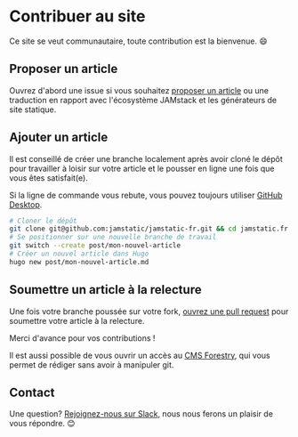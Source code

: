 # Contribuer au site

Ce site se veut communautaire, toute contribution est la bienvenue. :smile:

## Proposer un article

Ouvrez d'abord une issue si vous souhaitez [proposer un article](../../issues/new) ou une traduction en rapport avec l'écosystème JAMstack et les générateurs de site statique.

## Ajouter un article

Il est conseillé de créer une branche localement après avoir cloné le dépôt pour travailler à loisir sur votre article et le pousser en ligne une fois que vous êtes satisfait(e).

Si la ligne de commande vous rebute, vous pouvez toujours utiliser [GitHub Desktop](https://desktop.github.com).

```sh
# Cloner le dépôt
git clone git@github.com:jamstatic/jamstatic-fr.git && cd jamstatic.fr
# Se positionner sur une nouvelle branche de travail
git switch --create post/mon-nouvel-article
# Créer un nouvel article dans Hugo
hugo new post/mon-nouvel-article.md
```

## Soumettre un article à la relecture

Une fois votre branche poussée sur votre fork, [ouvrez une pull request](../../pulls) pour soumettre votre article à la relecture.

Merci d'avance pour vos contributions !

Il est aussi possible de vous ouvrir un accès au [CMS Forestry](https://forestry.io), qui vous permet de rédiger sans avoir à manipuler git.

## Contact

Une question? [Rejoignez-nous sur Slack](https://jamstatic.herokuapp.com), nous nous ferons un plaisir de vous répondre. :blush:
